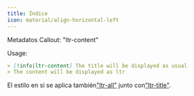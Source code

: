 ```yaml
---
title: Índice
icon: material/align-horizontal-left
---
```


Metadatos Callout: "ltr-content"

Usage:

```md
> [!info|ltr-content] The title will be displayed as usual
> The content will be displayed as ltr
```

El estilo en sí se aplica también["ltr-all"](../combined-styling/page-12.md)
junto con["ltr-title"](../title-styling/page-12.md).
